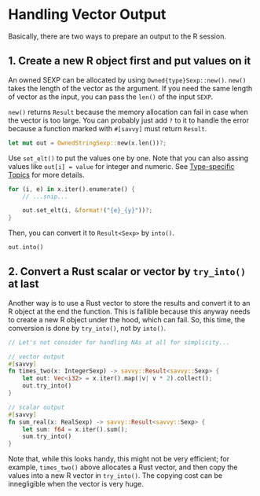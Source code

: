 # Handling Vector Output

Basically, there are two ways to prepare an output to the R session.

## 1. Create a new R object first and put values on it

An owned SEXP can be allocated by using `Owned{type}Sexp::new()`. `new()` takes
the length of the vector as the argument. If you need the same length of vector
as the input, you can pass the `len()` of the input `SEXP`.

`new()` returns `Result` because the memory allocation can fail in case when the
vector is too large. You can probably just add `?` to it to handle the error
because a function marked with `#[savvy]` must return `Result`.

```rust
let mut out = OwnedStringSexp::new(x.len())?;
```

Use `set_elt()` to put the values one by one. Note that you can also assing
values like `out[i] = value` for integer and numeric. See [Type-specific
Topics](./07_type_specific.md) for more details.

```rust
for (i, e) in x.iter().enumerate() {
    // ...snip...

    out.set_elt(i, &format!("{e}_{y}"))?;
}
```

Then, you can convert it to `Result<Sexp>` by `into()`.

```rust
out.into()
```

## 2. Convert a Rust scalar or vector by `try_into()` at last

Another way is to use a Rust vector to store the results and convert it to an R
object at the end the function. This is fallible because this anyway needs to
create a new R object under the hood, which can fail. So, this time, the
conversion is done by `try_into()`, not by `into()`.

```rust
// Let's not consider for handling NAs at all for simplicity...

// vector output
#[savvy]
fn times_two(x: IntegerSexp) -> savvy::Result<savvy::Sexp> {
    let out: Vec<i32> = x.iter().map(|v| v * 2).collect();
    out.try_into()
}

// scalar output
#[savvy]
fn sum_real(x: RealSexp) -> savvy::Result<savvy::Sexp> {
    let sum: f64 = x.iter().sum();
    sum.try_into()
}
```

Note that, while this looks handy, this might not be very efficient; for example,
`times_two()` above allocates a Rust vector, and then copy the values into a new
R vector in `try_into()`. The copying cost can be innegligible when the vector
is very huge.
